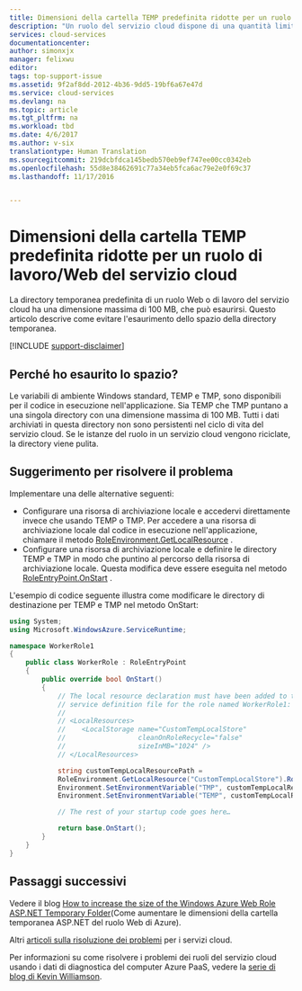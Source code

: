 ```yaml
---
title: Dimensioni della cartella TEMP predefinita ridotte per un ruolo | Documentazione Microsoft
description: "Un ruolo del servizio cloud dispone di una quantità limitata di spazio per la cartella TEMP. Questo articolo fornisce alcuni suggerimenti su come evitare l&quot;esaurimento dello spazio."
services: cloud-services
documentationcenter: 
author: simonxjx
manager: felixwu
editor: 
tags: top-support-issue
ms.assetid: 9f2af8dd-2012-4b36-9dd5-19bf6a67e47d
ms.service: cloud-services
ms.devlang: na
ms.topic: article
ms.tgt_pltfrm: na
ms.workload: tbd
ms.date: 4/6/2017
ms.author: v-six
translationtype: Human Translation
ms.sourcegitcommit: 219dcbfdca145bedb570eb9ef747ee00cc0342eb
ms.openlocfilehash: 55d8e38462691c77a34eb5fca6ac79e2e0f69c37
ms.lasthandoff: 11/17/2016


---
```

# <a name="default-temp-folder-size-is-too-small-on-a-cloud-service-webworker-role"></a>Dimensioni della cartella TEMP predefinita ridotte per un ruolo di lavoro/Web del servizio cloud
La directory temporanea predefinita di un ruolo Web o di lavoro del servizio cloud ha una dimensione massima di 100 MB, che può esaurirsi. Questo articolo descrive come evitare l'esaurimento dello spazio della directory temporanea.

[!INCLUDE [support-disclaimer](../../includes/support-disclaimer.md)]

## <a name="why-do-i-run-out-of-space"></a>Perché ho esaurito lo spazio?
Le variabili di ambiente Windows standard, TEMP e TMP, sono disponibili per il codice in esecuzione nell'applicazione. Sia TEMP che TMP puntano a una singola directory con una dimensione massima di 100 MB. Tutti i dati archiviati in questa directory non sono persistenti nel ciclo di vita del servizio cloud. Se le istanze del ruolo in un servizio cloud vengono riciclate, la directory viene pulita.

## <a name="suggestion-to-fix-the-problem"></a>Suggerimento per risolvere il problema
Implementare una delle alternative seguenti:

* Configurare una risorsa di archiviazione locale e accedervi direttamente invece che usando TEMP o TMP. Per accedere a una risorsa di archiviazione locale dal codice in esecuzione nell'applicazione, chiamare il metodo [RoleEnvironment.GetLocalResource](https://msdn.microsoft.com/library/microsoft.windowsazure.serviceruntime.roleenvironment.getlocalresource.aspx) .
* Configurare una risorsa di archiviazione locale e definire le directory TEMP e TMP in modo che puntino al percorso della risorsa di archiviazione locale. Questa modifica deve essere eseguita nel metodo [RoleEntryPoint.OnStart](https://msdn.microsoft.com/library/microsoft.windowsazure.serviceruntime.roleentrypoint.onstart.aspx) .

L'esempio di codice seguente illustra come modificare le directory di destinazione per TEMP e TMP nel metodo OnStart:

```csharp
using System;
using Microsoft.WindowsAzure.ServiceRuntime;

namespace WorkerRole1
{
    public class WorkerRole : RoleEntryPoint
    {
        public override bool OnStart()
        {
            // The local resource declaration must have been added to the
            // service definition file for the role named WorkerRole1:
            //
            // <LocalResources>
            //    <LocalStorage name="CustomTempLocalStore"
            //                  cleanOnRoleRecycle="false"
            //                  sizeInMB="1024" />
            // </LocalResources>

            string customTempLocalResourcePath =
            RoleEnvironment.GetLocalResource("CustomTempLocalStore").RootPath;
            Environment.SetEnvironmentVariable("TMP", customTempLocalResourcePath);
            Environment.SetEnvironmentVariable("TEMP", customTempLocalResourcePath);

            // The rest of your startup code goes here…

            return base.OnStart();
        }
    }
}
```

## <a name="next-steps"></a>Passaggi successivi
Vedere il blog [How to increase the size of the Windows Azure Web Role ASP.NET Temporary Folder](http://blogs.msdn.com/b/kwill/archive/2011/07/18/how-to-increase-the-size-of-the-windows-azure-web-role-asp-net-temporary-folder.aspx)(Come aumentare le dimensioni della cartella temporanea ASP.NET del ruolo Web di Azure).

Altri [articoli sulla risoluzione dei problemi](/?tag=top-support-issue&product=cloud-services) per i servizi cloud.

Per informazioni su come risolvere i problemi dei ruoli del servizio cloud usando i dati di diagnostica del computer Azure PaaS, vedere la [serie di blog di Kevin Williamson](http://blogs.msdn.com/b/kwill/archive/2013/08/09/windows-azure-paas-compute-diagnostics-data.aspx).

